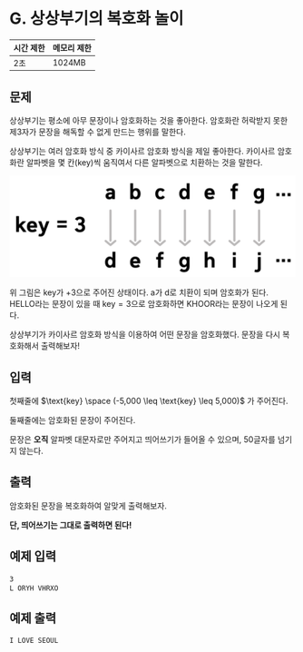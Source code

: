 # G. 상상부기의 복호화 놀이

| 시간 제한 | 메모리 제한 |
| --- | --- |
| 2초 | 1024MB |

## 문제

상상부기는 평소에 아무 문장이나 암호화하는 것을 좋아한다.
암호화란 허락받지 못한 제3자가 문장을 해독할 수 없게 만드는 행위를 말한다.

상상부기는 여러 암호화 방식 중 카이사르 암호화 방식을 제일 좋아한다.
카이사르 암호화란 알파벳을 몇 칸(key)씩 움직여서 다른 알파벳으로 치환하는 것을 말한다.

![image](/assets/key.png)

위 그림은 key가 +3으로 주어진 상태이다. a가 d로 치환이 되며 암호화가 된다. HELLO라는 문장이 있을 때 $\text{key}=3$으로 암호화하면 KHOOR라는 문장이 나오게 된다.

상상부기가 카이사르 암호화 방식을 이용하여 어떤 문장을 암호화했다. 문장을 다시 복호화해서 출력해보자!

## 입력

첫째줄에  $\text{key} \space (-5,000 \leq \text{key} \leq 5,000)$ 가 주어진다.

둘째줄에는 암호화된 문장이 주어진다. 

문장은 **오직** 알파벳 대문자로만 주어지고 띄어쓰기가 들어올 수 있으며, 50글자를 넘기지 않는다.

## 출력

암호화된 문장을 복호화하여 알맞게 출력해보자.

**단, 띄어쓰기는 그대로 출력하면 된다!**

## 예제 입력

```
3
L ORYH VHRXO
```

## 예제 출력

```
I LOVE SEOUL
```
